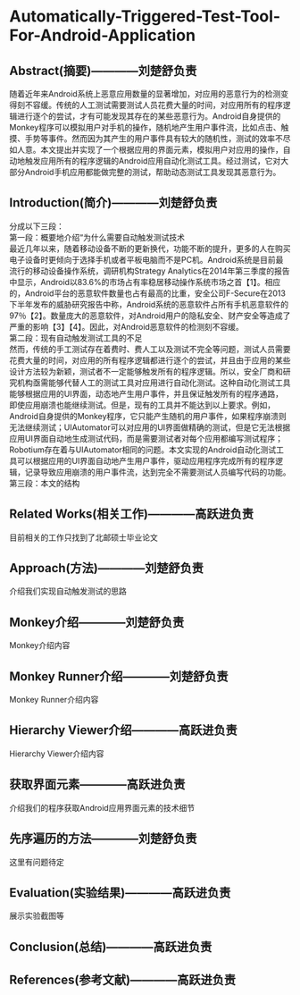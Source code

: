 # Automatically-Triggered-Test-Tool-For-Android-Application
## Abstract(摘要)————刘楚舒负责
随着近年来Android系统上恶意应用数量的显著增加，对应用的恶意行为的检测变得刻不容缓。传统的人工测试需要测试人员花费大量的时间，对应用所有的程序逻辑进行逐个的尝试，才有可能发现其存在的某些恶意行为。Android自身提供的Monkey程序可以模拟用户对手机的操作，随机地产生用户事件流，比如点击、触摸、手势等事件。然而因为其产生的用户事件具有较大的随机性，测试的效率不尽如人意。本文提出并实现了一个根据应用的界面元素，模拟用户对应用的操作，自动地触发应用所有的程序逻辑的Android应用自动化测试工具。经过测试，它对大部分Android手机应用都能做完整的测试，帮助动态测试工具发现其恶意行为。
  
## Introduction(简介)————刘楚舒负责
分成以下三段：<br>
第一段：概要地介绍“为什么需要自动触发测试技术<br>
最近几年以来，随着移动设备不断的更新换代，功能不断的提升，更多的人在购买电子设备时更倾向于选择手机或者平板电脑而不是PC机。Android系统是目前最流行的移动设备操作系统，调研机构Strategy Analytics在2014年第三季度的报告中显示，Android以83.6%的市场占有率稳居移动操作系统市场之首【1】。相应的，Android平台的恶意软件数量也占有最高的比重，安全公司F-Secure在2013下半年发布的威胁研究报告中称，Android系统的恶意软件占所有手机恶意软件的97％【2】。数量庞大的恶意软件，对Android用户的隐私安全、财产安全等造成了严重的影响【3】【4】。因此，对Android恶意软件的检测刻不容缓。<br>
第二段：现有自动触发测试工具的不足<br>
然而，传统的手工测试存在着费时、费人工以及测试不完全等问题，测试人员需要花费大量的时间，对应用的所有程序逻辑都进行逐个的尝试，并且由于应用的某些设计方法较为新颖，测试者不一定能够触发所有的程序逻辑。所以，安全厂商和研究机构亟需能够代替人工的测试工具对应用进行自动化测试。这种自动化测试工具能够根据应用的UI界面，动态地产生用户事件，并且保证触发所有的程序通路，即使应用崩溃也能继续测试。但是，现有的工具并不能达到以上要求。例如，Android自身提供的Monkey程序，它只能产生随机的用户事件，如果程序崩溃则无法继续测试；UIAutomator可以对应用的UI界面做精确的测试，但是它无法根据应用UI界面自动地生成测试代码，而是需要测试者对每个应用都编写测试程序；Robotium存在着与UIAutomator相同的问题。本文实现的Android自动化测试工具可以根据应用的UI界面自动地产生用户事件，驱动应用程序完成所有的程序逻辑，记录导致应用崩溃的用户事件流，达到完全不需要测试人员编写代码的功能。<br>
第三段：本文的结构<br>
  
## Related Works(相关工作)————高跃进负责
目前相关的工作只找到了北邮硕士毕业论文

## Approach(方法)————刘楚舒负责
介绍我们实现自动触发测试的思路
  
## Monkey介绍————刘楚舒负责
Monkey介绍内容
  
## Monkey Runner介绍————刘楚舒负责
Monkey Runner介绍内容
  
## Hierarchy Viewer介绍————高跃进负责
Hierarchy Viewer介绍内容
  
## 获取界面元素————高跃进负责
介绍我们的程序获取Android应用界面元素的技术细节
  
## 先序遍历的方法————刘楚舒负责
这里有问题待定
  
## Evaluation(实验结果)————高跃进负责
展示实验截图等
  
## Conclusion(总结)————高跃进负责

## References(参考文献)————高跃进负责
